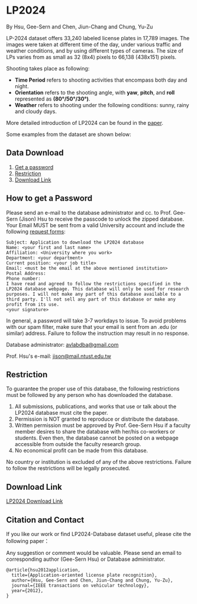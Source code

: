 # LP2024
By Hsu, Gee-Sern and Chen, Jiun-Chang and Chung, Yu-Zu

LP-2024 dataset offers 33,240 labeled license plates in 17,789 images. The images were taken at different time of the day, under various traffic and weather conditions, and by using different types of cameras. The size of LPs varies from as small as 32 (8x4) pixels to 66,138 (438x151) pixels.

Shooting takes place as following:
- **Time Period** refers to shooting activities that encompass both day and night.
- **Orientation** refers to the shooting angle, with **yaw**, **pitch**, and **roll** represented as **(80°/50°/30°)**.
- **Weather** refers to shooting under the following conditions: sunny, rainy and cloudy days. 

More detailed introduction of LP2024 can be found in the [paper]().

Some examples from the dataset are shown below:



Data Download 
--
 1. [Get a password](#how-to-get-a-password)
 2. [Restriction](#restriction)
 3. [Download Link](#download-link)
 
How to get a Password
-
Please send an e-mail to the database administrator and cc. to Prof. Gee-Sern (Jison) Hsu to receive the passcode to unlock the zipped database. Your Email MUST be sent from a valid University account and include the following [request forms](./RequestForms.txt):

```
Subject: Application to download the LP2024 database
Name: <your first and last name>
Affiliation: <University where you work>
Department: <your department>
Current position: <your job title>
Email: <must be the email at the above mentioned institution>
Postal Address:
Phone number:
I have read and agreed to follow the restrictions specified in the LP2024 database webpage. This database will only be used for research purposes. I will not make any part of this database available to a third party. I'll not sell any part of this database or make any profit from its use.
<your signature>
```
In general, a password will take 3-7 workdays to issue. To avoid problems with our spam filter, make sure that your email is sent from an .edu (or similar) address. Failure to follow the instruction may result in no response. 

Database administrator: avlabdba@gmail.com

Prof. Hsu's e-mail: jison@mail.ntust.edu.tw

Restriction
-
To guarantee the proper use of this database, the following restrictions must be followed by any person who has downloaded the database.
 1. All submissions, publications, and works that use or talk about the LP2024 database must cite the paper. 
 2. Permission is NOT granted to reproduce or distribute the database. 
 3. Written permission must be approved by Prof. Gee-Sern Hsu if a faculty member desires to share the database with her/his co-workers or students. Even then, the database cannot be posted on a webpage accessible from outside the faculty research group. 
 4. No economical profit can be made from this database. 
 
No country or institution is excluded of any of the above restrictions. Failure to follow the restrictions will be legally prosecuted.

Download Link
-
[LP2024 Download Link](https://drive.google.com/file/d/1bO72zlnmhBG9YQDfCuq6CI_pisY1_NTt/view?usp=sharing)

Citation and Contact
--
If you like our work or find LP2024-Database dataset useful, please cite the following paper：

Any suggestion or comment would be valuable. Please send an email to corresponding author (Gee-Sern Hsu) or Database administrator.
```
@article{hsu2012application,
  title={Application-oriented license plate recognition},
  author={Hsu, Gee-Sern and Chen, Jiun-Chang and Chung, Yu-Zu},
  journal={IEEE transactions on vehicular technology},
  year={2012},
}
```
